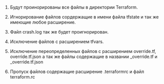 <HTML>
<HEAD>
<TITLE>
</TITLE>
</HEAD>




1. Будут проинорированы все файлы в директории Terraform.

2. Игнорирование файлов сордержащие в имени файла tfstate и так же имеющие любое расширение.

3. Файл crash.log так же будет проигнорирован.

4. Исключение файлов с расширением tfvars.

5. Исключение переопределенных файлов с расширением override.tf, override.tf.json а так же файлы содержащие в названии _override.tf и _override.tf.json

6. Пропуск файлов содержащие расширение .terraformrc и файл terraform.rc 
